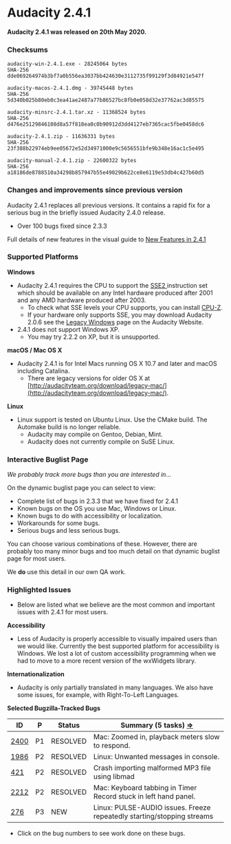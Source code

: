 # Audacity 2.4.1

**Audacity 2.4.1 was released on 20th May 2020.**

### Checksums

```
audacity-win-2.4.1.exe - 28245064 bytes
SHA-256	dde069264974b3bf7a0b556ea3037bb424630e3112735f99129f3d84921e547f

audacity-macos-2.4.1.dmg - 39745448 bytes
SHA-256	5d340b025b80eb0c3ea41ae2487a77b86527bc8fb0e058d32e37762ac3d85575

audacity-minsrc-2.4.1.tar.xz - 11368524 bytes
SHA-256	d476e25129846108d8a57f818ea0c0b90912d3dd4127eb7365cac5fbe0458dc6

audacity-2.4.1.zip - 11636331 bytes
SHA-256	23f388b22974eb9ee05672e52d34971000e9c5656551bfe9b348e16ac1c5e495

audacity-manual-2.4.1.zip - 22600322 bytes
SHA-256	a18186de8788510a34298b857947b55e49029b622ce8e6119e53db4c427b60d5
```

### Changes and improvements since previous version

Audacity 2.4.1 replaces all previous versions. It contains a rapid fix for a serious bug in the briefly issued Audacity 2.4.0 release.

* Over 100 bugs fixed since 2.3.3

Full details of new features in the visual guide to [New Features in 2.4.1](https://wiki.audacityteam.org/wiki/New\_features\_in\_Audacity\_2.4.1)

### Supported Platforms

**Windows**

* Audacity 2.4.1 requires the CPU to support the [SSE2 ](http://en.wikipedia.org/wiki/SSE2)instruction set which should be available on any Intel hardware produced after 2001 and any AMD hardware produced after 2003.
  * To check what SSE levels your CPU supports, you can install [CPU-Z](http://www.cpuid.com/softwares/cpu-z.html).
  * If your hardware only supports SSE, you may download Audacity 2.0.6 see the [Legacy Windows](https://www.audacityteam.org/download/legacy-windows/) page on the Audacity Website.
* 2.4.1 does not support Windows XP.
  * You may try 2.2.2 on XP, but it is unsupported.

**macOS / Mac OS X**

* Audacity 2.4.1 is for Intel Macs running OS X 10.7 and later and macOS including Catalina.
  * There are legacy versions for older OS X at [http://audacityteam.org/download/legacy-mac/](http://audacityteam.org/download/legacy-mac/).

**Linux**

* Linux support is tested on Ubuntu Linux. Use the CMake build. The Automake build is no longer reliable.
  * Audacity may compile on Gentoo, Debian, Mint.
  * Audacity does not currently compile on SuSE Linux.

### Interactive Buglist Page

_We probably track more bugs than you are interested in..._

On the dynamic buglist page you can select to view:

* Complete list of bugs in 2.3.3 that we have fixed for 2.4.1
* Known bugs on the OS you use Mac, Windows or Linux.
* Known bugs to do with accessibility or localization.
* Workarounds for some bugs.
* Serious bugs and less serious bugs.

You can choose various combinations of these. However, there are probably too many minor bugs and too much detail on that dynamic buglist page for most users.

We **do** use this detail in our own QA work.

### Highlighted Issues

* Below are listed what we believe are the most common and important issues with 2.4.1 for most users.

**Accessibility**

* Less of Audacity is properly accessible to visually impaired users than we would like. Currently the best supported platform for accessibility is Windows. We lost a lot of custom accessibility programming when we had to move to a more recent version of the wxWidgets library.

**Internationalization**

* Audacity is only partially translated in many languages. We also have some issues, for example, with Right-To-Left Languages.

**Selected Bugzilla-Tracked Bugs**

| **ID**                                                         | **P** | **Status** | **Summary (5 tasks)** [**⇒**](http://bugzilla.audacityteam.org/buglist.cgi?\&field0-0-0=bug\_id\&type0-0-0=equals\&value0-0-0=276\&field0-0-1=bug\_id\&type0-0-1=equals\&value0-0-1=421\&field0-0-2=bug\_id\&type0-0-2=equals\&value0-0-2=1986\&field0-0-3=bug\_id\&type0-0-3=equals\&value0-0-3=2212\&field0-0-4=bug\_id\&type0-0-4=equals\&value0-0-4=2400\&field0-1-0=bug\_status\&type0-1-0=notequals\&value0-1-0=CLOSED) |
| -------------------------------------------------------------- | ----- | ---------- | ----------------------------------------------------------------------------------------------------------------------------------------------------------------------------------------------------------------------------------------------------------------------------------------------------------------------------------------------------------------------------------------------------------------------------- |
| [2400](http://bugzilla.audacityteam.org/show\_bug.cgi?id=2400) | P1    | RESOLVED   | Mac: Zoomed in, playback meters slow to respond.                                                                                                                                                                                                                                                                                                                                                                              |
| [1986](http://bugzilla.audacityteam.org/show\_bug.cgi?id=1986) | P2    | RESOLVED   | Linux: Unwanted messages in console.                                                                                                                                                                                                                                                                                                                                                                                          |
| [421](http://bugzilla.audacityteam.org/show\_bug.cgi?id=421)   | P2    | RESOLVED   | Crash importing malformed MP3 file using libmad                                                                                                                                                                                                                                                                                                                                                                               |
| [2212](http://bugzilla.audacityteam.org/show\_bug.cgi?id=2212) | P2    | RESOLVED   | Mac: Keyboard tabbing in Timer Record stuck in left hand panel.                                                                                                                                                                                                                                                                                                                                                               |
| [276](http://bugzilla.audacityteam.org/show\_bug.cgi?id=276)   | P3    | NEW        | Linux: PULSE-AUDIO issues. Freeze repeatedly starting/stopping streams                                                                                                                                                                                                                                                                                                                                                        |

* Click on the bug numbers to see work done on these bugs.
